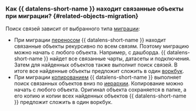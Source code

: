 ### Как {{ datalens-short-name }} находит связанные объекты при миграции? {#related-objects-migration}

Поиск связей зависит от выбранного типа [миграции](../../datalens/workbooks-collections/migrations.md):

* При миграции [переносом](../../datalens/workbooks-collections/migrations.md#migration-transfer) {{ datalens-short-name }} находит связанные объекты рекурсивно по всем связям. Поэтому миграцию можно начать с любого объекта. Например, с дашборда. {{ datalens-short-name }} найдет все связанные чарты, датасеты и подключения. Затем для найденных объектов также выполнит поиск связей. В итоге все найденные объекты предложит сложить в один [воркбук](../../datalens/workbooks-collections/index.md).
* При миграции [копированием](../../datalens/workbooks-collections/migrations.md#migration-copy) {{ datalens-short-name }} выполняет поиск связанных объектов вниз по [иерархии](../../datalens/concepts/index.md#component-interrelation). Копирование можно начать с любого объекта. Оригинал объекта сохраняется в папке, а его копию и копии всех найденных объектов {{ datalens-short-name }} предложит сложить в один воркбук.